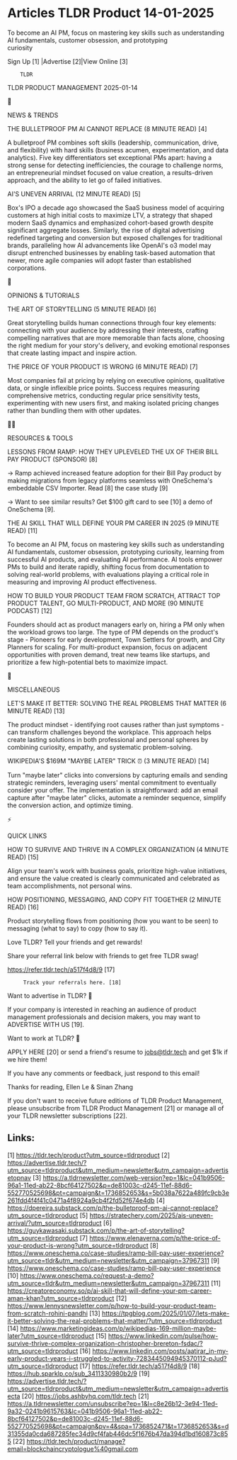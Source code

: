 # Articles TLDR Product 14-01-2025

To become an AI PM, focus on mastering key skills such as
understanding AI fundamentals, customer obsession, and prototyping
curiosity ‌ ‌ ‌ ‌ ‌ ‌ ‌ ‌ ‌ ‌ ‌ ‌ ‌ ‌ ‌ ‌ ‌ ‌ ‌ ‌ ‌ ‌ ‌ ‌ ‌ ‌  ‌ ‌ ‌ ‌ ‌ ‌ ‌ ‌ ‌ ‌ ‌ ‌ ‌ ‌ ‌ ‌ ‌ ‌ ‌ ‌ ‌ ‌ ‌ ‌ ‌ ‌ 


 Sign Up [1] |Advertise [2]|View Online [3] 

		TLDR 

TLDR PRODUCT MANAGEMENT 2025-01-14

📱 

NEWS & TRENDS

 THE BULLETPROOF PM AI CANNOT REPLACE (8 MINUTE READ) [4] 

 A bulletproof PM combines soft skills (leadership, communication,
drive, and flexibility) with hard skills (business acumen,
experimentation, and data analytics). Five key differentiators set
exceptional PMs apart: having a strong sense for detecting
inefficiencies, the courage to challenge norms, an entrepreneurial
mindset focused on value creation, a results-driven approach, and the
ability to let go of failed initiatives. 

 AI'S UNEVEN ARRIVAL (12 MINUTE READ) [5] 

 Box's IPO a decade ago showcased the SaaS business model of acquiring
customers at high initial costs to maximize LTV, a strategy that
shaped modern SaaS dynamics and emphasized cohort-based growth despite
significant aggregate losses. Similarly, the rise of digital
advertising redefined targeting and conversion but exposed challenges
for traditional brands, paralleling how AI advancements like OpenAI's
o3 model may disrupt entrenched businesses by enabling task-based
automation that newer, more agile companies will adopt faster than
established corporations. 

🚀 

OPINIONS & TUTORIALS

 THE ART OF STORYTELLING (5 MINUTE READ) [6] 

 Great storytelling builds human connections through four key
elements: connecting with your audience by addressing their interests,
crafting compelling narratives that are more memorable than facts
alone, choosing the right medium for your story's delivery, and
evoking emotional responses that create lasting impact and inspire
action. 

 THE PRICE OF YOUR PRODUCT IS WRONG (6 MINUTE READ) [7] 

 Most companies fail at pricing by relying on executive opinions,
qualitative data, or single inflexible price points. Success requires
measuring comprehensive metrics, conducting regular price sensitivity
tests, experimenting with new users first, and making isolated pricing
changes rather than bundling them with other updates. 

🧑‍💻 

RESOURCES & TOOLS

 LESSONS FROM RAMP: HOW THEY UPLEVELED THE UX OF THEIR BILL PAY
PRODUCT (SPONSOR) [8] 

 → Ramp achieved increased feature adoption for their Bill Pay
product by making migrations from legacy platforms seamless with
OneSchema's embeddable CSV Importer. Read [8] the case study [9]

→ Want to see similar results? Get $100 gift card to see [10] a demo
of OneSchema [9].

 THE AI SKILL THAT WILL DEFINE YOUR PM CAREER IN 2025 (9 MINUTE READ)
[11] 

 To become an AI PM, focus on mastering key skills such as
understanding AI fundamentals, customer obsession, prototyping
curiosity, learning from successful AI products, and evaluating AI
performance. AI tools empower PMs to build and iterate rapidly,
shifting focus from documentation to solving real-world problems, with
evaluations playing a critical role in measuring and improving AI
product effectiveness. 

 HOW TO BUILD YOUR PRODUCT TEAM FROM SCRATCH, ATTRACT TOP PRODUCT
TALENT, GO MULTI-PRODUCT, AND MORE (90 MINUTE PODCAST) [12] 

 Founders should act as product managers early on, hiring a PM only
when the workload grows too large. The type of PM depends on the
product's stage - Pioneers for early development, Town Settlers for
growth, and City Planners for scaling. For multi-product expansion,
focus on adjacent opportunities with proven demand, treat new teams
like startups, and prioritize a few high-potential bets to maximize
impact. 

🎁 

MISCELLANEOUS

 LET'S MAKE IT BETTER: SOLVING THE REAL PROBLEMS THAT MATTER (6 MINUTE
READ) [13] 

 The product mindset - identifying root causes rather than just
symptoms - can transform challenges beyond the workplace. This
approach helps create lasting solutions in both professional and
personal spheres by combining curiosity, empathy, and systematic
problem-solving. 

 WIKIPEDIA'S $169M "MAYBE LATER" TRICK ⏰ (3 MINUTE READ) [14] 

 Turn "maybe later" clicks into conversions by capturing emails and
sending strategic reminders, leveraging users' mental commitment to
eventually consider your offer. The implementation is straightforward:
add an email capture after "maybe later" clicks, automate a reminder
sequence, simplify the conversion action, and optimize timing. 

⚡ 

QUICK LINKS

 HOW TO SURVIVE AND THRIVE IN A COMPLEX ORGANIZATION (4 MINUTE READ)
[15] 

 Align your team's work with business goals, prioritize high-value
initiatives, and ensure the value created is clearly communicated and
celebrated as team accomplishments, not personal wins. 

 HOW POSITIONING, MESSAGING, AND COPY FIT TOGETHER (2 MINUTE READ)
[16] 

 Product storytelling flows from positioning (how you want to be seen)
to messaging (what to say) to copy (how to say it). 

Love TLDR? Tell your friends and get rewards!

 Share your referral link below with friends to get free TLDR swag! 

 https://refer.tldr.tech/a517f4d8/9 [17] 

		 Track your referrals here. [18] 

Want to advertise in TLDR? 📰

 If your company is interested in reaching an audience of product
management professionals and decision makers, you may want to
ADVERTISE WITH US [19]. 

Want to work at TLDR? 💼

 APPLY HERE [20] or send a friend's resume to jobs@tldr.tech and get
$1k if we hire them! 

 If you have any comments or feedback, just respond to this email! 

Thanks for reading, 
Ellen Le & Sinan Zhang 

If you don't want to receive future editions of TLDR Product
Management, please unsubscribe from TLDR Product Management [21] or
manage all of your TLDR newsletter subscriptions [22]. 

 

Links:
------
[1] https://tldr.tech/product?utm_source=tldrproduct
[2] https://advertise.tldr.tech/?utm_source=tldrproduct&utm_medium=newsletter&utm_campaign=advertisetopnav
[3] https://a.tldrnewsletter.com/web-version?ep=1&lc=041b9506-96a1-11ed-ab22-8bcf64127502&p=de81003c-d245-11ef-88d6-552770525698&pt=campaign&t=1736852653&s=5b038a7622a489fc9cb3e261fdd4f4f41c0471a4f8924a9cb4f2fd52f674e4db
[4] https://dpereira.substack.com/p/the-bulletproof-pm-ai-cannot-replace?utm_source=tldrproduct
[5] https://stratechery.com/2025/ais-uneven-arrival/?utm_source=tldrproduct
[6] https://guykawasaki.substack.com/p/the-art-of-storytelling?utm_source=tldrproduct
[7] https://www.elenaverna.com/p/the-price-of-your-product-is-wrong?utm_source=tldrproduct
[8] https://www.oneschema.co/case-studies/ramp-bill-pay-user-experience?utm_source=tldr&utm_medium=newsletter&utm_campaign=37967311
[9] https://www.oneschema.co/case-studies/ramp-bill-pay-user-experience
[10] https://www.oneschema.co/request-a-demo?utm_source=tldr&utm_medium=newsletter&utm_campaign=37967311
[11] https://creatoreconomy.so/p/ai-skill-that-will-define-your-pm-career-aman-khan?utm_source=tldrproduct
[12] https://www.lennysnewsletter.com/p/how-to-build-your-product-team-from-scratch-rohini-pandhi
[13] https://tpgblog.com/2025/01/07/lets-make-it-better-solving-the-real-problems-that-matter/?utm_source=tldrproduct
[14] https://www.marketingideas.com/p/wikipedias-169-million-maybe-later?utm_source=tldrproduct
[15] https://www.linkedin.com/pulse/how-survive-thrive-complex-organization-christopher-brereton-fsdac/?utm_source=tldrproduct
[16] https://www.linkedin.com/posts/aatirar_in-my-early-product-years-i-struggled-to-activity-7283445094945370112-pJud?utm_source=tldrproduct
[17] https://refer.tldr.tech/a517f4d8/9
[18] https://hub.sparklp.co/sub_3411330980b2/9
[19] https://advertise.tldr.tech/?utm_source=tldrproduct&utm_medium=newsletter&utm_campaign=advertisecta
[20] https://jobs.ashbyhq.com/tldr.tech
[21] https://a.tldrnewsletter.com/unsubscribe?ep=1&l=c8e26b12-3e94-11ed-9a32-0241b9615763&lc=041b9506-96a1-11ed-ab22-8bcf64127502&p=de81003c-d245-11ef-88d6-552770525698&pt=campaign&pv=4&spa=1736852471&t=1736852653&s=d31355da0cda687285fec34d9cf4fab446dc5f1676b47da394d1bd160873c855
[22] https://tldr.tech/product/manage?email=blockchaincryptologue%40gmail.com